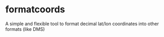 # formatcoords
A simple and flexible tool to format decimal lat/lon coordinates into other formats (like DMS) 
